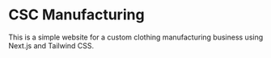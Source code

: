 # CSC Manufacturing
This is a simple website for a custom clothing manufacturing business using Next.js and Tailwind CSS.